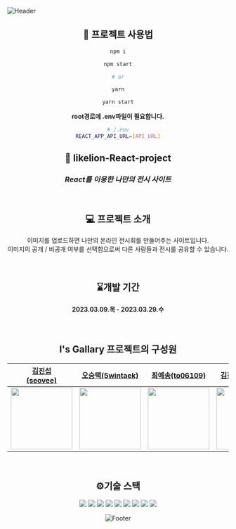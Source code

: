 ![Header](https://capsule-render.vercel.app/api?type=waving&color=F8E2CF&height=240&section=header&text=Asparagus&fontSize=80&animation=fadeIn&fontAlignY=38&fontColor=3A4A51)


<div align="center">

## 🚀 프로젝트 사용법

```sh
npm i

npm start

# or

yarn

yarn start
```

**root경로에 .env파일이 필요합니다.**

```sh
# /.env
REACT_APP_API_URL=[API_URL]
```


## 🦁 likelion-React-project
### _React를 이용한 나만의 전시 사이트_
<br>

## 💻 프로젝트 소개

이미지를 업로드하면 나만의 온라인 전시회를 만들어주는 사이트입니다.  <br>
이미지의 공개 / 비공개 여부를 선택함으로써 다른 사람들과 전시를 공유할 수 있습니다.

<br>

## ⌛개발 기간
#### 2023.03.09.목 - 2023.03.29.수

<br>

## I's Gallary 프로젝트의 구성원

|[김진섭 <br>(seovee)](https://github.com/seovee)|[오승택(5wintaek)](https://github.com/5wintaek)|[최예송(to06109)](https://github.com/to06109)|[김진희(kyuran6)](https://github.com/kyuran6)|[문나래(munnarae)](https://github.com/munnarae)|
|------|---|---|---|---|
|<img src="https://avatars.githubusercontent.com/u/18073169?v=4" width="140">|<img src="https://user-images.githubusercontent.com/109938280/225849971-ea8a252d-0210-4f79-a0cc-a20ba9db81db.jpeg" width="140">|<img src="https://user-images.githubusercontent.com/69625013/215288901-df0a18e7-9553-4911-be9e-823df1cdbdd9.jpg" width="140">|<img src="https://user-images.githubusercontent.com/119389578/224522581-36691cf0-286b-4128-adee-1ed37b3b4222.JPG" width="140">|<img src="https://user-images.githubusercontent.com/92195610/224521197-13956d69-3602-4347-afb2-dd1c2bec048d.jpg" width="140">|

<br>

## ⚙️기술 스택
<div>
<img src="https://img.shields.io/badge/CSS3-1572B6?style=flat-square&logo=css3&logoColor=white"/>
<img src="https://img.shields.io/badge/GitHub-181717?style=flat-square&logo=GitHub&logoColor=white"/>
<img src="https://img.shields.io/badge/JavaScript-F7DF1E?style=flat-square&logo=javascript&logoColor=black"/>
<img src="https://img.shields.io/badge/React-61DAFB?style=flat-square&logo=React&logoColor=black"/>
<img src="https://img.shields.io/badge/Firebase-FFCA28?style=flat-square&logo=Firebase&logoColor=black"/>
<img src="https://img.shields.io/badge/HTML5-E34F26?style=flat-square&logo=HTML5&logoColor=black"/>
<img src="https://img.shields.io/badge/Visual Studio Code-007ACC?style=flat-square&logo=Visual Studio Code&logoColor=white"/>
<img src="https://img.shields.io/badge/styled components-DB7093?style=flat-square&logo=styled-components&logoColor=white"/>
<img src="https://img.shields.io/badge/-Framer%20motion-brightgreen"/>
<div>

</div>

![Footer](https://capsule-render.vercel.app/api?type=waving&color=F8E2CF&height=240&section=footer&animation=fadeIn)
